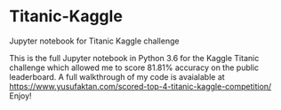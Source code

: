 # Titanic-Kaggle
Jupyter notebook for Titanic Kaggle challenge

This is the full Jupyter notebook in Python 3.6 for the Kaggle Titanic challenge which allowed me to score 81.81% accuracy on the public leaderboard.
A full walkthrough of my code is avaialable at https://www.yusufaktan.com/scored-top-4-titanic-kaggle-competition/
Enjoy!
